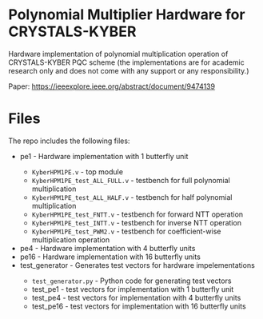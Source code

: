 # Polynomial Multiplier Hardware for CRYSTALS-KYBER

Hardware implementation of polynomial multiplication operation of CRYSTALS-KYBER PQC scheme (the implementations are for academic research only and does not come with any support or any responsibility.)

Paper: https://ieeexplore.ieee.org/abstract/document/9474139

# Files

The repo includes the following files:
<ul>
<li>pe1 - Hardware implementation with 1 butterfly unit</li>
  <ul>
    <li><code>KyberHPM1PE.v</code> - top module</li>
    <li><code>KyberHPM1PE_test_ALL_FULL.v</code> - testbench for full polynomial multiplication</li>
    <li><code>KyberHPM1PE_test_ALL_HALF.v</code> - testbench for half polynomial multiplication</li>
    <li><code>KyberHPM1PE_test_FNTT.v</code> - testbench for forward NTT operation</li>
    <li><code>KyberHPM1PE_test_INTT.v</code> - testbench for inverse NTT operation</li>
    <li><code>KyberHPM1PE_test_PWM2.v</code> - testbench for coefficient-wise multiplication operation</li>
  </ul>
<li>pe4 - Hardware implementation with 4 butterfly units</li>
<li>pe16 - Hardware implementation with 16 butterfly units</li>
<li>test_generator - Generates test vectors for hardware impelementations</li>
  <ul>
    <li><code>test_generator.py</code> - Python code for generating test vectors</li>
    <li>test_pe1 - test vectors for implementation with 1 butterfly unit</li>
    <li>test_pe4 - test vectors for implementation with 4 butterfly units</li>
    <li>test_pe16 - test vectors for implementation with 16 butterfly units</li
  </ul>
</ul>


